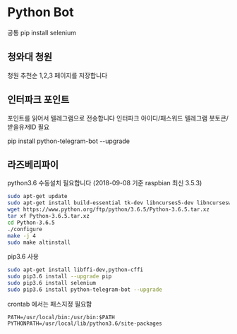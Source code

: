 # Python Bot

공통
pip install selenium

## 청와대 청원 
청원 추천순 1,2,3 페이지를 저장합니다

## 인터파크 포인트
포인트를 읽어서 텔레그램으로 전송합니다
인터파크 아이디/패스워드
텔레그램 봇토큰/받을유저ID 필요

pip install python-telegram-bot --upgrade

## 라즈베리파이
python3.6 수동설치 필요합니다 (2018-09-08 기준 raspbian 최신 3.5.3)

```bash
sudo apt-get update
sudo apt-get install build-essential tk-dev libncurses5-dev libncursesw5-dev libreadline6-dev libdb5.3-dev libgdbm-dev libsqlite3-dev libssl-dev libbz2-dev libexpat1-dev liblzma-dev zlib1g-dev
wget https://www.python.org/ftp/python/3.6.5/Python-3.6.5.tar.xz
tar xf Python-3.6.5.tar.xz
cd Python-3.6.5
./configure
make -j 4
sudo make altinstall
```

pip3.6 사용
```bash
sudo apt-get install libffi-dev,python-cffi
sudo pip3.6 install --upgrade pip
sudo pip3.6 install selenium
sudo pip3.6 install python-telegram-bot --upgrade
```
crontab 에서는 패스지정 필요함
```
PATH=/usr/local/bin:/usr/bin:$PATH
PYTHONPATH=/usr/local/lib/python3.6/site-packages
````

